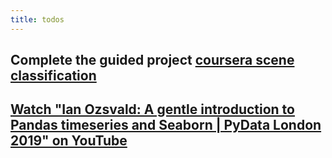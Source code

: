 ```yaml
---
title: todos
---
```


## Complete the guided project [coursera scene classification](https://www.coursera.org/projects/scene-classification-gradcam)
## [Watch "Ian Ozsvald: A gentle introduction to Pandas timeseries and Seaborn | PyData London 2019" on YouTube](https://youtu.be/8upGdZMlkYM)
##
